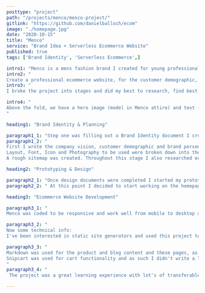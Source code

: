 ```yaml
---
posttype: "project"
path: "/projects/menco/menco-project/"
gitlink: "https://github.com/danielballoch/ecom"
image: "./homepage.jpg"
date: "2020-10-15"
title: "Menco"
service: "Brand Idea + Serverless Ecommerce Website"
published: true
tags: ['Brand Identity', 'Serverless Ecommerce',]

intro1: "Menco is a mens fashion brand I created for young professionals. It's aimed at making getting dressed in the morning rush as simple as possible, creating pride around looking sharp for business and, of course, providing smart clothing to this target audience" 
intro2: "
Create a professional ecommerce website, for the customer demographic, which provides value to customers and markets clothing effectivly."
intro3: "
I broke the project into stages and did my best to research, find best practices and break down methods of great ecommerce websites already out there, in order to meet the challenge outlined. A quick break down of the hompage should show how I meet this goal:" 

intro4: "
Above the fold, we have a hero image (model in Menco attire) and text (making smart attire effortless), drawing the customer in, portraying an ideal and showing the brand/shop as a ladder toward this ideal. Then, featured products are shown within one scroll to take advantage of the buying mindset and get customers excited. I opted for photos of models in the clothing as research showed this is a better draw. Value is provided through the blog section, which aligns customers with the brand and educates them on clothing selection, building towards the company vision. The social section is at the bottom in a funnel like design and again reinforces the idea of looking smart for business and prompts users to engage in social media with a chance to be featured. Last but not least importent links are shown in the familar spot on the page footer and sorted from most needed/clicked to least.  
"

heading1: "Brand Identity & Planning"

paragraph1_1: "Step one was filling out a Brand Identity document I created based on research and previous projects, the aim of which is to gather a base understanding of the project and set the stage for planning and prototyping."
paragraph1_2: "
First I wrote the company vision, customer demographic and brand personality. Then brainstormed names, eventually coming up with Menco.
Layout, Font, Icon and Photography to be used were broken down into their purpose and seperate documents created for selection or creation. 
A rough sitemap was created. Throughout this stage I also researched ecommerce best practices and made a list of some similar websites to get a sense of industry standards, compitition and to make sure I was creating something original." 

heading2: "Prototyping & Design"

paragraph2_1: "Once design documents were completed I started my prototyping in adobe xd and photoshop. Basic mobile layouts for each page were created based on the design docs, and then desktop layouts as well as some hero logo and subtitle options were also created, all of which were revised after feedback was gathered."
paragraph2_2: " At this point I decided to start working on the homepage in html and would come back later to prototype other sections or just use the plan documents, mobile draft and html depending on the complexity of the page."

heading3: "Ecommerce Website Development"

paragraph3_1: "
Menco was coded to be responsive and work well from mobile to desktop and everything in between, text and images scale, animated hamburger menus are used, lazy loading and image optimization etc. The best examples of this are the nav bar, products page and customer care page."

paragraph3_2: "
Now some technical info:
I've been interested in static site generators and used this project to test their limits. Challenging myself to create a static ecommerce site, Gatsby, a react based framework, is the static site generator I opted for. After some research react seemed to be the most practical and used JavaScript library, which I thought would transfer well to future projects, and gatsby was the static site generator I saw the most potential in (although Next.js was a close second). "

paragraph3_3: "
Markdown was used for the product and blog content and these pages, as well as the list components to display their links, were created programmatically.
Snipcart was used for cart functionality and as such I didn't write a lot of backend code, however I did filter through the content using GraphQl, a data query and manipulation language for APIs. A great example of this is the responsive social grid on the homepage which pulls images and their link, from the instagram api, and displays them on the site. Also I used emotion for css, to make things easier. Netlify CMS has been integrated and the project is easy to update, however after finishing the project and doing more research around the practicalitiess of ecommerce in the real world (inventory managment, sales, etc) I would opt for a different development stack. 
"
paragraph3_4: "
 The project was a great learning experience with lot's of transferable knowlede gained: planning, design, pwas, react, apis, graphql, cms, JAMstack etc. and I succeded in my challenge of creating a full blown static eccomerece on gatsby. If you have any feedback or questions I'd love to hear from you, Daniel. "

---
```





